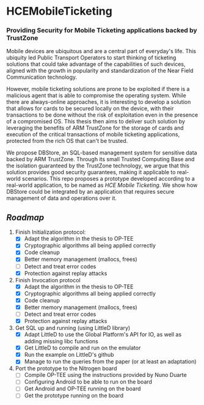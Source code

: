# HCEMobileTicketing
### Providing Security for Mobile Ticketing applications backed by TrustZone

Mobile devices are ubiquitous and are a central part of everyday's life. This ubiquity led Public Transport Operators to start thinking of ticketing solutions that could take advantage of the capabilities of such devices, aligned with the growth in popularity and standardization of the Near Field Communication technology. 

However, mobile ticketing solutions are prone to be exploited if there is a malicious agent that is able to compromise the operating system. While there are always-online approaches, it is interesting to develop a solution that allows for cards to be secured locally on the device, with their transactions to be done without the risk of exploitation even in the presence of a compromised OS. This thesis then aims to deliver such solution by leveraging the benefits of ARM TrustZone for the storage of cards and execution of the critical transactions of mobile ticketing applications, protected from the rich OS that can't be trusted. 

We propose DBStore, an SQL-based management system for sensitive data backed by ARM TrustZone. Through its small Trusted Computing Base and the isolation guaranteed by the TrustZone technology, we argue that this solution provides good security guarantees, making it applicable to real-world scenarios. This repo proposes a prototype developed according to a real-world application, to be named as _HCE Mobile Ticketing_. We show how DBStore could be integrated by an application that requires secure management of data and operations over it.

## *Roadmap*

1. Finish Initialization protocol:
   - [x] Adapt the algorithm in the thesis to OP-TEE
   - [x] Cryptographic algorithms all being applied correctly
   - [x] Code cleanup
   - [x] Better memory management (mallocs, frees)
   - [ ] Detect and treat error codes
   - [x] Protection against replay attacks
2. Finish Invocation protocol
   - [x] Adapt the algorithm in the thesis to OP-TEE
   - [x] Cryptographic algorithms all being applied correctly
   - [x] Code cleanup
   - [x] Better memory management (mallocs, frees)
   - [ ] Detect and treat error codes
   - [x] Protection against replay attacks
3. Get SQL up and running (using LittleD library)
   - [x] Adapt LittleD to use the Global Platform's API for IO, as well as adding missing libc functions
   - [x] Get LittleD to compile and run on the emulator
   - [x] Run the example on LittleD's github
   - [x] Manage to run the queries from the paper (or at least an adaptation)
4. Port the prototype to the Nitrogen board
   - [ ] Compile OP-TEE using the instructions provided by Nuno Duarte
   - [ ] Configuring Android to be able to run on the board
   - [ ] Get Android and OP-TEE running on the board
   - [ ] Get the prototype running on the board
